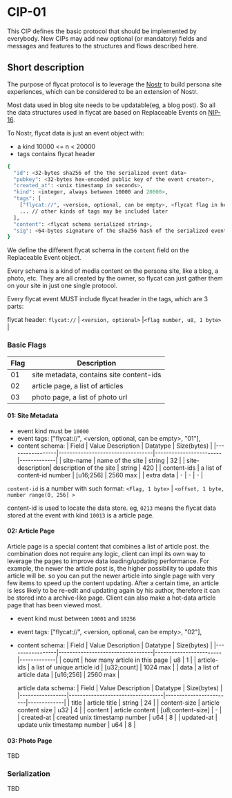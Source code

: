 # CIP-01

This CIP defines the basic protocol that should be implemented by everybody. New CIPs may add new optional (or mandatory) fields and messages and features to the structures and flows described here.

## Short description

The purpose of flycat protocol is to leverage the [Nostr](https://github.com/nostr-protocol/nips) to build persona site experiences, which can be considered to be an extension of Nostr.

Most data used in blog site needs to be updatable(eg, a blog post). So all the data structures used in flycat are based on Replaceable Events on [NIP-16](https://github.com/nostr-protocol/nips/blob/master/16.md).

To Nostr, flycat data is just an event object with:

- a kind 10000 <= n < 20000
- tags contains flycat header

```sh
{
  "id": <32-bytes sha256 of the the serialized event data>
  "pubkey": <32-bytes hex-encoded public key of the event creator>,
  "created_at": <unix timestamp in seconds>,
  "kind": <integer, always between 10000 and 20000>,
  "tags": [
    ["flycat://", <version, optional, can be empty>, <flycat flag in hexStr, eg:"01", "02">],
    ... // other kinds of tags may be included later
  ],
  "content": <flycat schema serialized string>,
  "sig": <64-bytes signature of the sha256 hash of the serialized event data, which is the same as the "id" field>
}
```

We define the different flycat schema in the `content` field on the Replaceable Event object. 

Every schema is a kind of media content on the persona site, like a blog, a photo, etc. They are all created by the owner, so flycat can just gather them on your site in just one single protocol.

Every flycat event MUST include flycat header in the tags, which are 3 parts:

flycat header: `flycat://` | `<version, optional>` |`<flag number, u8, 1 byte>` |

### Basic Flags

| Flag  | Description                                         |
|-------|-----------------------------------------------------|
| 01    | site metadata, contains site content-ids            |
| 02    | article page, a list of articles                    |
| 03    | photo page, a list of photo url                     |

#### 01: Site Metadata

- event kind must be `10000`
- event tags: ["flycat://", <version, optional, can be empty>, "01"],
- content schema:
  | Field           | Value Description                | Datatype               | Size(bytes) |
  |-----------------|----------------------------------|------------------------|-------------|
  | site-name       | name of the site                 | string                 | 32          |
  | site-description| description of the site          | string                 | 420         |
  | content-ids     | a list of content-id number      | [u16;256]              | 2560 max    |
  | extra data      | -                                |  -                     | -           |

`content-id` is a number with such format: `<Flag, 1 byte>` | `<offset, 1 byte, number range(0, 256] >`

content-id is used to locate the data store. eg, `0213` means the flycat data stored at the event with kind `10013` is a article page.

#### 02: Article Page

Article page is a special content that combines a list of article post. the combination does not require any logic, client can impl its own way to leverage the pages to improve data loading/updating performance. For example, the newer the article post is, the higher possibility to update this article will be. so you can put the newer article into single page with very few items to speed up the content updating. After a certain time, an article is less likely to be re-edit and updating again by his author, therefore it can be stored into a archive-like page. Client can also make a hot-data article page that has been viewed most.

- event kind must between `10001` and `10256`
- event tags: ["flycat://", <version, optional, can be empty>, "02"],
- content schema:
  | Field           | Value Description                | Datatype               | Size(bytes) |
  |-----------------|----------------------------------|------------------------|-------------|
  | count           | how many article in this page    | u8                     | 1           |
  | article-ids     | a list of unique article id      | [u32;count]            | 1024 max    |
  | data            | a list of article data           | [u16;256]              | 2560 max    |
  
  article data schema:
  | Field           | Value Description                | Datatype               | Size(bytes) |
  |-----------------|----------------------------------|------------------------|-------------|
  | title           | article title                    | string                 | 24          |
  | content-size    | article content size             | u32                    | 4           |
  | content         | article content                  | [u8;content-size]      | -           |
  | created-at      | created unix timestamp number    | u64                    | 8           |
  | updated-at      | update  unix timestamp number    | u64                    | 8           |

#### 03: Photo Page
TBD

### Serialization
TBD
